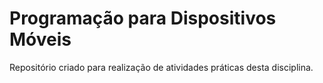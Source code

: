 Programação para Dispositivos Móveis
=================

Repositório criado para realização de atividades práticas desta disciplina.

